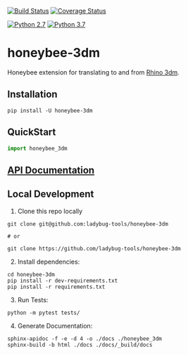 [![Build Status](https://travis-ci.org/ladybug-tools/honeybee-3dm.svg?branch=master)](https://travis-ci.org/ladybug-tools/honeybee-3dm)
[![Coverage Status](https://coveralls.io/repos/github/ladybug-tools/honeybee-3dm/badge.svg?branch=master)](https://coveralls.io/github/ladybug-tools/honeybee-3dm)

[![Python 2.7](https://img.shields.io/badge/python-2.7-green.svg)](https://www.python.org/downloads/release/python-270/) [![Python 3.7](https://img.shields.io/badge/python-3.7-blue.svg)](https://www.python.org/downloads/release/python-370/)

# honeybee-3dm

Honeybee extension for translating to and from [Rhino 3dm](https://www.rhino3d.com/).

## Installation

```console
pip install -U honeybee-3dm
```

## QuickStart

```python
import honeybee_3dm

```

## [API Documentation](http://ladybug-tools.github.io/honeybee-3dm/docs)

## Local Development

1. Clone this repo locally
```console
git clone git@github.com:ladybug-tools/honeybee-3dm

# or

git clone https://github.com/ladybug-tools/honeybee-3dm
```
2. Install dependencies:
```console
cd honeybee-3dm
pip install -r dev-requirements.txt
pip install -r requirements.txt
```

3. Run Tests:
```console
python -m pytest tests/
```

4. Generate Documentation:
```console
sphinx-apidoc -f -e -d 4 -o ./docs ./honeybee_3dm
sphinx-build -b html ./docs ./docs/_build/docs
```
